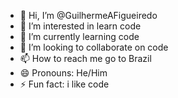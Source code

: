 - 👋 Hi, I’m @GuilhermeAFigueiredo
- 👀 I’m interested in learn code
- 🌱 I’m currently learning code
- 💞️ I’m looking to collaborate on code
- 📫 How to reach me go to Brazil
- 😄 Pronouns: He/Him
- ⚡ Fun fact: i like code

<!---
GuilhermeAFigueiredo/GuilhermeAFigueiredo is a ✨ special ✨ repository because its `README.md` (this file) appears on your GitHub profile.
You can click the Preview link to take a look at your changes.
--->
